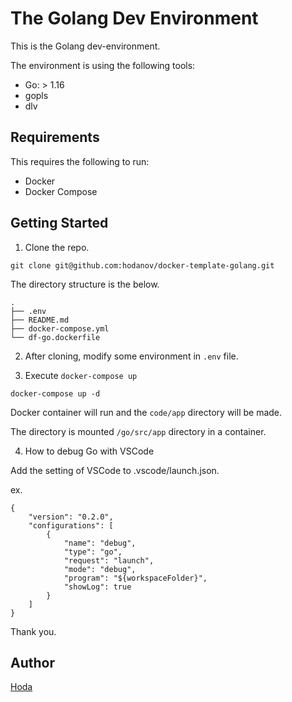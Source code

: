 # The Golang Dev Environment

This is the Golang dev-environment.

The environment is using the following tools:

- Go: > 1.16
- gopls
- dlv

## Requirements

This requires the following to run:

- Docker
- Docker Compose

## Getting Started

1. Clone the repo.

```
git clone git@github.com:hodanov/docker-template-golang.git
```

The directory structure is the below.

```
.
├── .env
├── README.md
├── docker-compose.yml
└── df-go.dockerfile
```

2. After cloning, modify some environment in `.env` file.

3. Execute `docker-compose up`

```
docker-compose up -d
```

Docker container will run and the `code/app` directory will be made.

The directory is mounted `/go/src/app` directory in a container.

4. How to debug Go with VSCode

Add the setting of VSCode to .vscode/launch.json.

ex.

```
{
    "version": "0.2.0",
    "configurations": [
        {
            "name": "debug",
            "type": "go",
            "request": "launch",
            "mode": "debug",
            "program": "${workspaceFolder}",
            "showLog": true
        }
    ]
}
```

Thank you.

## Author

[Hoda](https://hodalog.com)
